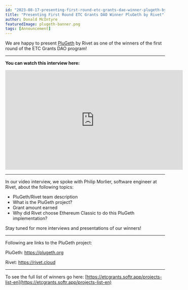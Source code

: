 ```yaml
---
id: "2023-08-17-presenting-first-round-etc-grants-dao-winner-plugeth-by-rivet-cn"
title: "Presenting First Round ETC Grants DAO Winner PluGeth by Rivet"
author: Donald McIntyre
featuredImage: plugeth-banner.png
tags: [Announcement]
---
```


We are happy to present [PluGeth](https://etcgrants.softr.app/project-details-zh?recordId=recOpSvgpRDDBPuJ8) by Rivet as one of the winners of the first round of the ETC Grants DAO program!  

---
**You can watch this interview here:**

<iframe width="560" height="315" src="https://www.youtube.com/embed/P-m6XpW5Nto" title="YouTube video player" frameborder="0" allow="accelerometer; autoplay; clipboard-write; encrypted-media; gyroscope; picture-in-picture; web-share" allowfullscreen></iframe>

---

In our video interview, we spoke with Philip Morlier, software engineer at Rivet, about the following topics:  

- PluGeth/Rivet team description  
- What is the PluGeth project?  
- Grant amount earned
- Why did Rivet choose Ethereum Classic to do this PluGeth implementation?  

Stay tuned for more interviews and presentations of our winners!

---
Following are links to the PluGeth project:

PluGeth: https://plugeth.org 

Rivet: https://rivet.cloud 

---

To see the full list of winners go here: [https://etcgrants.softr.app/projects-list-en](https://etcgrants.softr.app/projects-list-en)

